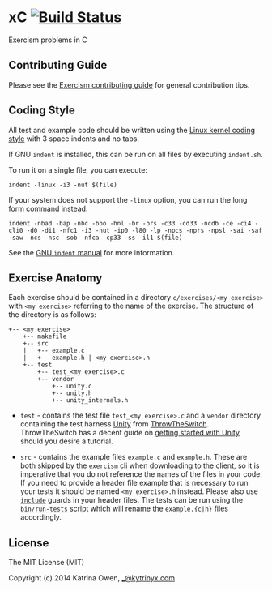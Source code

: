 # xC [![Build Status](https://travis-ci.org/exercism/xc.svg?branch=master)](https://travis-ci.org/exercism/xc)

Exercism problems in C

## Contributing Guide

Please see the [Exercism contributing guide](https://github.com/exercism/x-common/blob/master/CONTRIBUTING.md) for general contribution tips.

## Coding Style

All test and example code should be written using the [Linux kernel coding style](https://www.kernel.org/doc/Documentation/CodingStyle) with 3 space indents and no tabs.

If GNU `indent` is installed, this can be run on all files by executing `indent.sh`.

To run it on a single file, you can execute:

```shell
indent -linux -i3 -nut $(file)
```

If your system does not support the `-linux` option, you can run the long form command instead:

```shell
indent -nbad -bap -nbc -bbo -hnl -br -brs -c33 -cd33 -ncdb -ce -ci4 -cli0 -d0 -di1 -nfc1 -i3 -nut -ip0 -l80 -lp -npcs -nprs -npsl -sai -saf -saw -ncs -nsc -sob -nfca -cp33 -ss -il1 $(file)
```

See the [GNU `indent` manual](https://www.gnu.org/software/indent/manual/indent.html#SEC4) for more information.

## Exercise Anatomy

Each exercise should be contained in a directory ```c/exercises/<my exercise>``` with ```<my exercise>``` referring to the name of the exercise.  The structure of the directory is as follows:

```
+-- <my exercise>
    +-- makefile
    +-- src
    |   +-- example.c
    |   +-- example.h | <my exercise>.h
    +-- test
        +-- test_<my exercise>.c
        +-- vendor
            +-- unity.c
            +-- unity.h
            +-- unity_internals.h
```

* `test` - contains the test file ```test_<my exercise>.c``` and a ```vendor``` directory containing the test harness [Unity](http://www.throwtheswitch.org/unity/) from [ThrowTheSwitch](http://www.throwtheswitch.org/#intro-1-section).  ThrowTheSwitch has a decent guide on [getting started with Unity](http://www.throwtheswitch.org/getting-started-with-unity/) should you desire a tutorial.

* `src` - contains the example files ```example.c``` and ```example.h```. These are both skipped by the ```exercism``` cli when downloading to the client, so it is imperative that you do not reference the names of the files in your code. If you need to provide a header file example that is necessary to run your tests it should be named ```<my exercise>.h``` instead.  Please also use [```include```](http://faculty.cs.niu.edu/~mcmahon/CS241/c241man/node90.html) guards in your header files. The tests can be run using the [```bin/run-tests```](https://github.com/exercism/c/blob/master/bin/run-tests) script which will rename the ```example.{c|h}``` files accordingly. 

## License

The MIT License (MIT)

Copyright (c) 2014 Katrina Owen, _@kytrinyx.com
